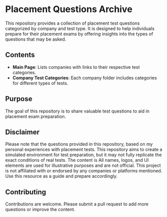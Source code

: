 # Placement Questions Archive

This repository provides a collection of placement test questions categorized by company and test type. It is designed to help individuals prepare for their placement exams by offering insights into the types of questions that may be asked.

## Contents

- **Main Page**: Lists companies with links to their respective test categories.
- **Company Test Categories**: Each company folder includes categories for different types of tests.

## Purpose

The goal of this repository is to share valuable test questions to aid in placement exam preparation.

## Disclaimer

Please note that the questions provided in this repository, based on my personal experiences with placement tests.
This repository aims to create a simulated environment for test preparation, but it may not fully replicate the exact conditions of real tests.
The content is  All names, logos, and UI elements are used for illustrative purposes and are not official. 
This project is not affiliated with or endorsed by any companies or platforms mentioned.
Use this resource as a guide and prepare accordingly.                

## Contributing

Contributions are welcome. Please submit a pull request to add more questions or improve the content.
